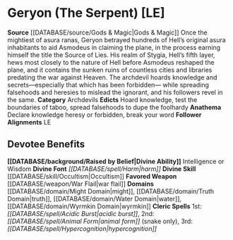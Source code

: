 ﻿---
ability:
- Intelligence
- Wisdom
ability_boost:
- Intelligence
- Wisdom
alignment: LE
deity:
- '[[DATABASE/deity/Geryon|Geryon]]'
deity_category: Archdevils
divine_font: Harm
domain:
- '[[DATABASE/domain/Might Domain|Might]]'
- '[[DATABASE/domain/Truth Domain|Truth]]'
- '[[DATABASE/domain/Water Domain|Water]]'
- '[[DATABASE/domain/Wyrmkin Domain|Wyrmkin]]'
favored_weapon: '[[DATABASE/weapon/War Flail|War Flail]]'
follower_alignment:
- LE
id: '67'
name: Geryon
rarity: Common
rus_type_level: null
skill:
- '[[DATABASE/skill/Occultism|Occultism]]'
source: '[[DATABASE/source/Gods & Magic|Gods & Magic]]'
trait: null
type: Deity

---
# Geryon (The Serpent) [LE]

**Source** [[DATABASE/source/Gods & Magic|Gods & Magic]] 
Once the mightiest of asura ranas, Geryon betrayed hundreds of Hell’s original asura inhabitants to aid Asmodeus in claiming the plane, in the process earning himself the title the Source of Lies. His realm of Stygia, Hell’s fifth layer, hews most closely to the nature of Hell before Asmodeus reshaped the plane, and it contains the sunken ruins of countless cities and libraries predating the war against Heaven. The archdevil hoards knowledge and secrets—especially that which has been forbidden— while spreading falsehoods and heresies to mislead the ignorant, and his followers revel in the same.
**Category** Archdevils
**Edicts** Hoard knowledge, test the boundaries of taboo, spread falsehoods to dupe the foolhardy
**Anathema** Declare knowledge heresy or forbidden, break your word
**Follower Alignments** LE

## Devotee Benefits

**[[DATABASE/background/Raised by Belief|Divine Ability]]** Intelligence or Wisdom
**Divine Font** _[[DATABASE/spell/Harm|harm]]_
**Divine Skill** [[DATABASE/skill/Occultism|Occultism]]
**Favored Weapon** [[DATABASE/weapon/War Flail|war flail]]
**Domains** [[DATABASE/domain/Might Domain|might]], [[DATABASE/domain/Truth Domain|truth]], [[DATABASE/domain/Water Domain|water]], [[DATABASE/domain/Wyrmkin Domain|wyrmkin]]
**Cleric Spells** 1st: _[[DATABASE/spell/Acidic Burst|acidic burst]]_, 2nd: _[[DATABASE/spell/Animal Form|animal form]]_ (snake only), 3rd: _[[DATABASE/spell/Hypercognition|hypercognition]]_